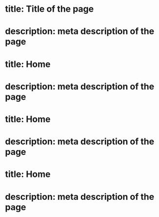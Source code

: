 # title: Title of the page

# description: meta description of the page

# title: Home

# description: meta description of the page

# title: Home

# description: meta description of the page

# title: Home

# description: meta description of the page
